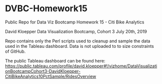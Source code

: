 # DVBC-Homework15
Public Repo for Data Viz Bootcamp Homework 15 - Citi Bike Analytics

David Kloepper
Data Visualization Bootcamp, Cohort 3
July 20th, 2019

Repo contains only the Perl scripts used to cleanup and sample the data used in the Tableau dashboard. Data is not uploaded to to size constraints of GitHub.

The public Tableau dashboard can be found here: https://public.tableau.com/profile/david.kloepper#!/vizhome/DataVisualizationBootcampCohort3-DavidKloepper-CitiBikeAnalytics10PctSample/RidesOverview



